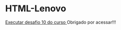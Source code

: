 # HTML-Lenovo
<a href="https://tiagohbs.github.io/HTML-Lenovo/ex021/android.html"> Executar desafio 10 do curso </a>
Obrigado por acessar!!!